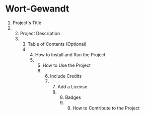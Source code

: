 # Wort-Gewandt
1. Project's Title
2. 2. Project Description
   3. 3. Table of Contents (Optional)
      4. 4. How to Install and Run the Project
         5. 5. How to Use the Project
            6. 6. Include Credits
               7. 7. Add a License
                  8. 8. Badges
                     9. 9. How to Contribute to the Project
